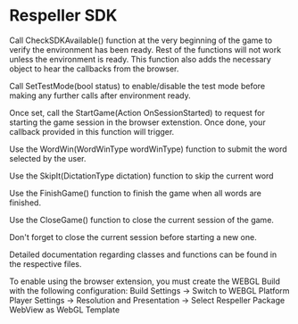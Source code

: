 # Respeller SDK

Call CheckSDKAvailable() function at the very beginning of the game to verify the environment has been ready. Rest of the functions will not work unless the environment is ready.
This function also adds the necessary object to hear the callbacks from the browser.

Call SetTestMode(bool status) to enable/disable the test mode before making any further calls after environment ready.

Once set, call the StartGame(Action<DictationType> OnSessionStarted) to request for starting the game session in the browser extenstion. Once done, your callback provided in this function will trigger.

Use the WordWin(WordWinType wordWinType) function to submit the word selected by the user.

Use the SkipIt(DictationType dictation) function to skip the current word

Use the FinishGame() function to finish the game when all words are finished.

Use the CloseGame() function to close the current session of the game.

Don't forget to close the current session before starting a new one.

Detailed documentation regarding classes and functions can be found in the respective files.

To enable using the browser extension, you must create the WEBGL Build with the following configuration:
Build Settings -> Switch to WEBGL Platform
Player Settings -> Resolution and Presentation -> Select Respeller Package WebView as WebGL Template